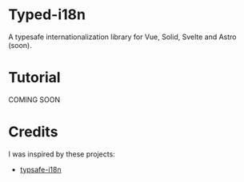 # Typed-i18n

A typesafe internationalization library for Vue, Solid, Svelte and Astro (soon).

# Tutorial
<!-- TODO -->

COMING SOON

# Credits

I was inspired by these projects:

- [typsafe-i18n](https://github.com/ivanhofer/typesafe-i18n)
